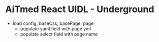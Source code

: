 # AiTmed React UIDL - Underground

- load config, baseCss, basePage, page
  - populate yaml field with page yml
  - populate select field with page name
